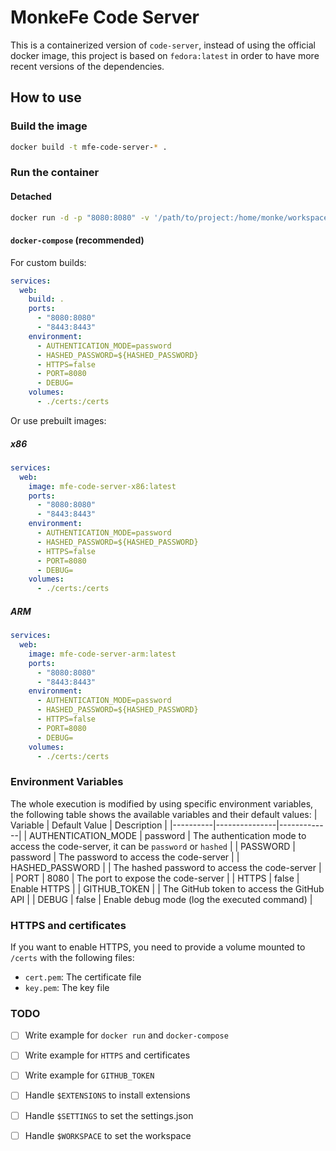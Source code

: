 # MonkeFe Code Server
This is a containerized version of `code-server`, instead of using the official docker image, this project is based on `fedora:latest` in order to have more recent versions of the dependencies.
## How to use
### Build the image
```bash
docker build -t mfe-code-server-* .
```
### Run the container
#### Detached 
```bash
docker run -d -p "8080:8080" -v '/path/to/project:/home/monke/workspaces/project' -e <...> mfe-code-server-*
```
#### `docker-compose` (recommended)
For custom builds:
```yaml
services:
  web:
    build: . 
    ports:
      - "8080:8080"
      - "8443:8443"
    environment:
      - AUTHENTICATION_MODE=password
      - HASHED_PASSWORD=${HASHED_PASSWORD}
      - HTTPS=false
      - PORT=8080
      - DEBUG=
    volumes:
      - ./certs:/certs
```
Or use prebuilt images:
##### x86
```yaml
services:
  web:
    image: mfe-code-server-x86:latest
    ports:
      - "8080:8080"
      - "8443:8443"
    environment:
      - AUTHENTICATION_MODE=password
      - HASHED_PASSWORD=${HASHED_PASSWORD}
      - HTTPS=false
      - PORT=8080
      - DEBUG=
    volumes:
      - ./certs:/certs
```
##### ARM
```yaml
services:
  web:
    image: mfe-code-server-arm:latest
    ports:
      - "8080:8080"
      - "8443:8443"
    environment:
      - AUTHENTICATION_MODE=password
      - HASHED_PASSWORD=${HASHED_PASSWORD}
      - HTTPS=false
      - PORT=8080
      - DEBUG=
    volumes:
      - ./certs:/certs
```
### Environment Variables
The whole execution is modified by using specific environment variables, the following table shows the available variables and their default values:
| Variable | Default Value | Description |
|----------|---------------|-------------|
| AUTHENTICATION_MODE | password | The authentication mode to access the code-server, it can be `password` or `hashed` |
| PASSWORD | password | The password to access the code-server |
| HASHED_PASSWORD | | The hashed password to access the code-server |
| PORT | 8080 | The port to expose the code-server |
| HTTPS | false | Enable HTTPS |
| GITHUB_TOKEN | | The GitHub token to access the GitHub API |
| DEBUG | false | Enable debug mode (log the executed command) |
### HTTPS and certificates
If you want to enable HTTPS, you need to provide a volume mounted to `/certs` with the following files:
- `cert.pem`: The certificate file
- `key.pem`: The key file
### TODO
- [ ] Write example for `docker run` and `docker-compose`
- [ ] Write example for `HTTPS` and certificates
- [ ] Write example for `GITHUB_TOKEN`
- [ ] Handle `$EXTENSIONS` to install extensions
- [ ] Handle `$SETTINGS` to set the settings.json
- [ ] Handle `$WORKSPACE` to set the workspace

